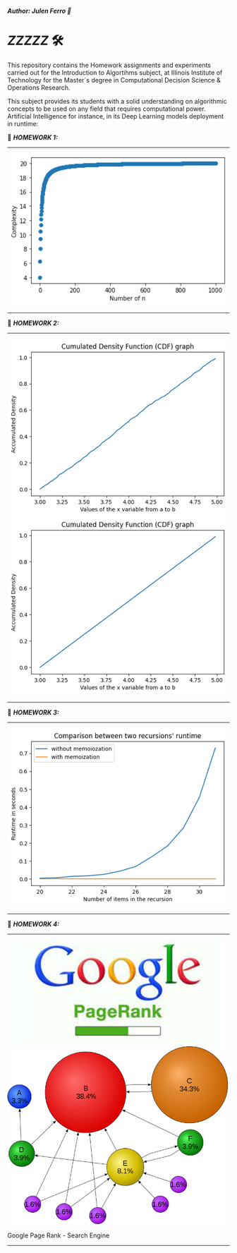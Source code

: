 ***Author: Julen Ferro 🚗***

# ***_ZZZZZ_*** 🛠️

This repository contains the Homework assignments and experiments carried out for the Introduction to Algortihms subject, at Illinois Institute of Technology for the Master´s degree in Computational Decision Science & Operations Research.

This subject provides its students with a solid understanding on algorithmic concepts to be used on any field that requires computational power. Artificial Intelligence for instance, in its Deep Learning models deployment in runtime:

📁 ***_HOMEWORK 1:_***

---

<img src="https://github.com/ferriitoo/CS430-Introduction-to-algorithms/blob/main/results_hw1/series_algorithms.png" width="500"/>

---


📁 ***_HOMEWORK 2:_***

---

<img src="https://github.com/ferriitoo/CS430-Introduction-to-algorithms/blob/main/results_hw2/accumulated_density_function_simulation.png" width="500"/>
<img src="https://github.com/ferriitoo/CS430-Introduction-to-algorithms/blob/main/results_hw2/accumulated_density_function_theoretical.png
" width="500"/>

---

📁 ***_HOMEWORK 3:_***

---

<img src="https://github.com/ferriitoo/CS430-Introduction-to-algorithms/blob/main/results_hw3/Fibonacci_runtime.png
" width="500"/>

---

📁 ***_HOMEWORK 4:_***

---

<img src="https://github.com/ferriitoo/CS430-Introduction-to-algorithms/blob/main/results_hw4/google.jpg" width="500"/>
<img src="https://github.com/ferriitoo/CS430-Introduction-to-algorithms/blob/main/results_hw4/pagerank.png" width="500"/>

Google Page Rank - Search Engine

---


